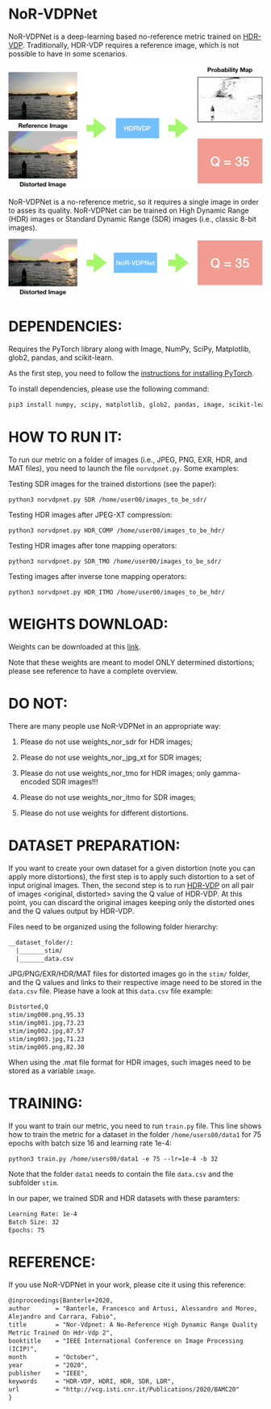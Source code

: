 NoR-VDPNet
==========
NoR-VDPNet is a deep-learning based no-reference metric trained on [HDR-VDP](http://hdrvdp.sourceforge.net/wiki/).
Traditionally, HDR-VDP requires a reference image, which is not possible to have in some scenarios.

![HDR-VDP](images/hdrvdp.png?raw=true "HDR-VDP")

NoR-VDPNet is a no-reference metric, so it requires a single image in order to asses its quality. NoR-VDPNet can be trained on High Dynamic Range (HDR) images or Standard Dynamic Range (SDR) images (i.e., classic 8-bit images).

![NoR-VDPNet](images/our.png?raw=true "NoR-VDPNet")


DEPENDENCIES:
==============

Requires the PyTorch library along with Image, NumPy, SciPy, Matplotlib, glob2, pandas, and scikit-learn.

As the first step, you need to follow the [instructions for installing PyTorch](http://pytorch.org/).

To install dependencies, please use the following command: 

```bash
pip3 install numpy, scipy, matplotlib, glob2, pandas, image, scikit-learn, opencv-python. 
```

HOW TO RUN IT:
==============
To run our metric on a folder of images (i.e., JPEG, PNG, EXR, HDR, and MAT files),
you need to launch the file ```norvdpnet.py```. Some examples:

Testing SDR images for the trained distortions (see the paper):

```
python3 norvdpnet.py SDR /home/user00/images_to_be_sdr/
```

Testing HDR images after JPEG-XT compression:

```
python3 norvdpnet.py HDR_COMP /home/user00/images_to_be_hdr/
```

Testing HDR images after tone mapping operators:

```
python3 norvdpnet.py SDR_TMO /home/user00/images_to_be_sdr/
```

Testing images after inverse tone mapping operators:

```
python3 norvdpnet.py HDR_ITMO /home/user00/images_to_be_hdr/
```

WEIGHTS DOWNLOAD:
=================
Weights can be downloaded at this <a href="https://www.banterle.com/francesco/projects/norvdpnet/weights.zip">link</a>.

Note that these weights are meant to model ONLY determined distortions; please see reference to have a complete overview.

DO NOT:
=======
There are many people use NoR-VDPNet in an appropriate way:

1) Please do not use weights_nor_sdr for HDR images;

2) Please do not use weights_nor_jpg_xt for SDR images;

3) Please do not use weights_nor_tmo for HDR images; only gamma-encoded SDR images!!!

4) Please do not use weights_nor_itmo for SDR images;

5) Please do not use weights for different distortions.

DATASET PREPARATION:
====================
If you want to create your own dataset for a given distortion (note you can apply more distortions), 
the first step is to apply such distortion to a set of input original images. Then, the second step is to run
[HDR-VDP](http://hdrvdp.sourceforge.net/wiki/) on all pair of images <original, distorted> saving the Q value of HDR-VDP.
At this point, you can discard the original images keeping only the distorted ones and the Q values output by HDR-VDP.

Files need to be organized using the following folder hierarchy:

```
__dataset_folder/:
  |_______stim/
  |_______data.csv
```

JPG/PNG/EXR/HDR/MAT files for distorted images go in the ```stim/``` folder, and the Q values and links to their
respective image need to be stored in the ```data.csv``` file. Please have a look at this ```data.csv``` file example:

```
Distorted,Q
stim/img000.png,95.33
stim/img001.jpg,73.23
stim/img002.jpg,87.57
stim/img003.jpg,71.23
stim/img005.png,82.30
```

When using the .mat file format for HDR images, such images need to be stored as a variable ```image```.


TRAINING:
=========
If you want to train our metric, you need to run ```train.py``` file. This line shows how to
train the metric for a dataset in the folder ```/home/users00/data1``` for 75 epochs with batch size 16
and learning rate 1e-4:

```
python3 train.py /home/users00/data1 -e 75 --lr=1e-4 -b 32
```

Note that the folder ```data1``` needs to contain the file ```data.csv``` and the subfolder ```stim```.

In our paper, we trained SDR and HDR datasets with these paramters:

```
Learning Rate: 1e-4
Batch Size: 32
Epochs: 75
```

REFERENCE:
==========

If you use NoR-VDPNet in your work, please cite it using this reference:

```
@inproceedings{Banterle+2020,
author       = "Banterle, Francesco and Artusi, Alessandro and Moreo, Alejandro and Carrara, Fabio",
title        = "Nor-Vdpnet: A No-Reference High Dynamic Range Quality Metric Trained On Hdr-Vdp 2",
booktitle    = "IEEE International Conference on Image Processing (ICIP)",
month        = "October",
year         = "2020",
publisher    = "IEEE",
keywords     = "HDR-VDP, HDRI, HDR, SDR, LDR",
url          = "http://vcg.isti.cnr.it/Publications/2020/BAMC20"
}
```
 
